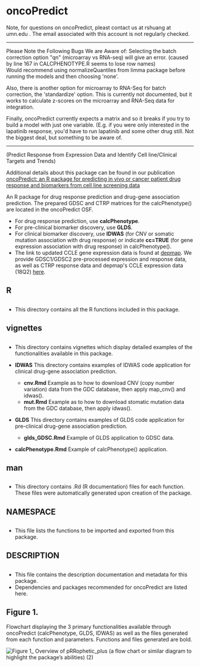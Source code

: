 # oncoPredict 

Note, for questions on oncoPredict, pleast contact us at rshuang at umn.edu . The email associated with this account is not regularly checked. 

___________________________________________________

Please Note the Following Bugs We are Aware of: 
Selecting the batch correction option "qn" (microarray vs RNA-seq) will give an error.  (caused by line 167 in CALCPHENOTYPE.R seems to lose row names)  
Would recommend using normalizeQuantiles from limma package before running the models and then choosing 'none'. 

Also, there is another option for microarray to RNA-Seq for batch correction, the 'standardize' option. This is currently not documented, but it works to calculate z-scores on the microarray and RNA-Seq data for integration.

Finally, oncoPredict currently expects a matrix and so it breaks if you try to build a model with just one variable. (E.g. if you were only interested in the lapatinib response, you'd have to run lapatinib and some other drug still. Not the biggest deal, but something to be aware of.

___________________________________________________


(Predict Response from Expression Data and Identify Cell line/Clinical Targets and Trends)

Additional details about this package can be found in our publication [oncoPredict: an R package for predicting in vivo or cancer patient drug response and biomarkers from cell line screening data](https://www.ncbi.nlm.nih.gov/pmc/articles/PMC8574972/)

An R package for drug response prediction and drug-gene association prediction. The prepared GDSC and CTRP matrices for the calcPhenotype() are located in the oncoPredict OSF.
 *  For drug response prediction, use **calcPhenotype**. 
 *  For pre-clinical biomarker discovery, use **GLDS**. 
 * For clinical biomarker discovery, use **IDWAS** (for CNV or somatic mutation association with drug response) or indicate **cc=TRUE** (for gene expression association with drug response) in calcPhenotype(). 
 * The link to updated CCLE gene expression data is found at [depmap](https://depmap.org/portal/download/). We provide GDSC1/GDSC2 pre-processed expression and response data, as well as CTRP response data and depmap's CCLE expression data (18Q2) [here](https://osf.io/c6tfx/).
 
## R <h2>
 * This directory contains all the R functions included in this package. 

## vignettes <h2> 
  *  This directory contains vignettes which display detailed examples of the functionalities available in this package.
  *  **IDWAS** This directory contains examples of IDWAS code application for clinical drug-gene association prediction. 
      + **cnv.Rmd** Example as to how to download CNV (copy number variation) data from the GDC database, then apply map_cnv() and idwas().
      + **mut.Rmd** Example as to how to download stomatic mutation data from the GDC database, then apply idwas(). 

  * **GLDS** This directory contains examples of GLDS code application for pre-clinical drug-gene association prediction. 
      + **glds_GDSC.Rmd** Example of GLDS application to GDSC data.  

  * **calcPhenotype.Rmd** Example of calcPhenotype() application.

## man <h2>
 * This directory contains .Rd (R documentation) files for each function. These files were automatically generated upon creation of the package. 

## NAMESPACE <h2>
 * This file lists the functions to be imported and exported from this package. 

## DESCRIPTION <h2>
 * This file contains the description documentation and metadata for this package.
 * Dependencies and packages recommended for oncoPredict are listed here. 
  
## Figure 1. 
Flowchart displaying the 3 primary functionalities available through oncoPredict (calcPhenotype, GLDS, IDWAS) as well as the files generated from each function and parameters. Functions and files generated are bold.

![Figure 1_ Overview of pRRophetic_plus (a flow chart or similar diagram to highlight the package’s abilities)   (2)](https://user-images.githubusercontent.com/62571435/114970102-5d471580-9e3f-11eb-8734-a5e40a3d7f41.jpg)



